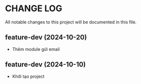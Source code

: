 # CHANGE LOG
All notable changes to this project will be documented in this file.

## feature-dev (2024-10-20)
- Thêm module gửi email

## feature-dev (2024-10-10)
- Khởi tạo project